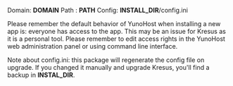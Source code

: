 Domain: __DOMAIN__
Path  : __PATH__
Config: __INSTALL_DIR__/config.ini

Please remember the default behavior of YunoHost when installing a new app is: everyone has access to the app.
This may be an issue for Kresus as it is a personal tool. Please remember to edit access rights in the YunoHost web administration panel or using command line interface.

Note about config.ini: this package will regenerate the config file on upgrade.
If you changed it manually and upgrade Kresus, you'll find a backup in __INSTAL_DIR__.
